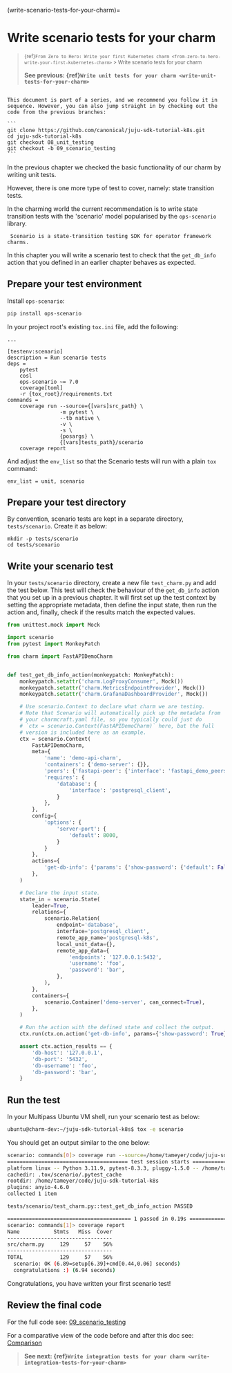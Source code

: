 (write-scenario-tests-for-your-charm)=
# Write scenario tests for your charm

> <small> {ref}`From Zero to Hero: Write your first Kubernetes charm <from-zero-to-hero-write-your-first-kubernetes-charm>` > Write scenario tests for your charm</small>
> 
> **See previous: {ref}`Write unit tests for your charm <write-unit-tests-for-your-charm>`**

````{important}

This document is part of a series, and we recommend you follow it in sequence. However, you can also jump straight in by checking out the code from the previous branches:

```
git clone https://github.com/canonical/juju-sdk-tutorial-k8s.git
cd juju-sdk-tutorial-k8s
git checkout 08_unit_testing
git checkout -b 09_scenario_testing
```

````

In the previous chapter we checked the basic functionality of our charm by writing unit tests.

However, there is one more type of test to cover, namely: state transition tests. 

In the charming world the current recommendation is to write state transition tests with the 'scenario' model popularised by the `ops-scenario` library.

```{note}
 Scenario is a state-transition testing SDK for operator framework charms. 
```

In this chapter you will write a scenario test to check that the `get_db_info` action that you defined in an earlier chapter behaves as expected.


## Prepare your test environment

Install `ops-scenario`:

```bash
pip install ops-scenario
```
In your project root's existing `tox.ini` file, add the following:

```
...

[testenv:scenario]
description = Run scenario tests
deps =
    pytest
    cosl
    ops-scenario ~= 7.0
    coverage[toml]
    -r {tox_root}/requirements.txt
commands =
    coverage run --source={[vars]src_path} \
                 -m pytest \
                 --tb native \
                 -v \
                 -s \
                 {posargs} \
                 {[vars]tests_path}/scenario
    coverage report
```

And adjust the `env_list` so that the Scenario tests will run with a plain `tox` command:

```
env_list = unit, scenario
```

## Prepare your test directory

By convention, scenario tests are kept in a separate directory, `tests/scenario`. Create it as below:

```
mkdir -p tests/scenario
cd tests/scenario
```


## Write your scenario test

In your `tests/scenario` directory, create a new file `test_charm.py` and add the test below. This test will check the behaviour of the `get_db_info` action that you set up in a previous chapter. It will first set up the test context by setting the appropriate metadata, then define the input state, then run the action and, finally, check if the results match the expected values.

```python
from unittest.mock import Mock

import scenario
from pytest import MonkeyPatch

from charm import FastAPIDemoCharm


def test_get_db_info_action(monkeypatch: MonkeyPatch):
    monkeypatch.setattr('charm.LogProxyConsumer', Mock())
    monkeypatch.setattr('charm.MetricsEndpointProvider', Mock())
    monkeypatch.setattr('charm.GrafanaDashboardProvider', Mock())

    # Use scenario.Context to declare what charm we are testing.
    # Note that Scenario will automatically pick up the metadata from
    # your charmcraft.yaml file, so you typically could just do
    # `ctx = scenario.Context(FastAPIDemoCharm)` here, but the full
    # version is included here as an example.
    ctx = scenario.Context(
        FastAPIDemoCharm,
        meta={
            'name': 'demo-api-charm',
            'containers': {'demo-server': {}},
            'peers': {'fastapi-peer': {'interface': 'fastapi_demo_peers'}},
            'requires': {
                'database': {
                    'interface': 'postgresql_client',
                }
            },
        },
        config={
            'options': {
                'server-port': {
                    'default': 8000,
                }
            }
        },
        actions={
            'get-db-info': {'params': {'show-password': {'default': False, 'type': 'boolean'}}}
        },
    )

    # Declare the input state.
    state_in = scenario.State(
        leader=True,
        relations={
            scenario.Relation(
                endpoint='database',
                interface='postgresql_client',
                remote_app_name='postgresql-k8s',
                local_unit_data={},
                remote_app_data={
                    'endpoints': '127.0.0.1:5432',
                    'username': 'foo',
                    'password': 'bar',
                },
            ),
        },
        containers={
            scenario.Container('demo-server', can_connect=True),
        },
    )

    # Run the action with the defined state and collect the output.
    ctx.run(ctx.on.action('get-db-info', params={'show-password': True}), state_in)

    assert ctx.action_results == {
        'db-host': '127.0.0.1',
        'db-port': '5432',
        'db-username': 'foo',
        'db-password': 'bar',
    }
```


## Run the test

In your Multipass Ubuntu VM shell, run your scenario test as below:

```bash
ubuntu@charm-dev:~/juju-sdk-tutorial-k8s$ tox -e scenario     
```

You should get an output similar to the one below:

```bash                                             
scenario: commands[0]> coverage run --source=/home/tameyer/code/juju-sdk-tutorial-k8s/src -m pytest --tb native -v -s /home/tameyer/code/juju-sdk-tutorial-k8s/tests/scenario
======================================= test session starts ========================================
platform linux -- Python 3.11.9, pytest-8.3.3, pluggy-1.5.0 -- /home/tameyer/code/juju-sdk-tutorial-k8s/.tox/scenario/bin/python
cachedir: .tox/scenario/.pytest_cache
rootdir: /home/tameyer/code/juju-sdk-tutorial-k8s
plugins: anyio-4.6.0
collected 1 item                                                                                   

tests/scenario/test_charm.py::test_get_db_info_action PASSED

======================================== 1 passed in 0.19s =========================================
scenario: commands[1]> coverage report
Name           Stmts   Miss  Cover
----------------------------------
src/charm.py     129     57    56%
----------------------------------
TOTAL            129     57    56%
  scenario: OK (6.89=setup[6.39]+cmd[0.44,0.06] seconds)
  congratulations :) (6.94 seconds)
```

Congratulations, you have written your first scenario test!

## Review the final code


For the full code see: [09_scenario_testing](https://github.com/canonical/juju-sdk-tutorial-k8s/tree/09_scenario_test)

For a comparative view of the code before and after this doc see: [Comparison](https://github.com/canonical/juju-sdk-tutorial-k8s/compare/08_unit_testing...09_scenario_test)

> **See next: {ref}`Write integration tests for your charm <write-integration-tests-for-your-charm>`**


